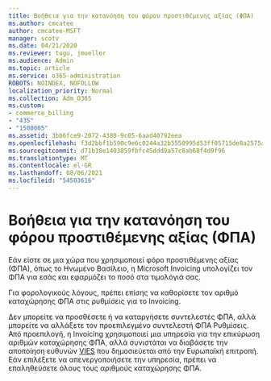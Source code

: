 ```yaml
---
title: Βοήθεια για την κατανόηση του φόρου προστιθέμενης αξίας (ΦΠΑ)
ms.author: cmcatee
author: cmcatee-MSFT
manager: scotv
ms.date: 04/21/2020
ms.reviewer: tugu, jmueller
ms.audience: Admin
ms.topic: article
ms.service: o365-administration
ROBOTS: NOINDEX, NOFOLLOW
localization_priority: Normal
ms.collection: Adm_O365
ms.custom:
- commerce_billing
- "435"
- "1500005"
ms.assetid: 3bb6fce9-2072-4380-9c05-6aad40792eea
ms.openlocfilehash: f3d2bbf1b590c9e6c0244a32b5550995d53ff05715de8a2575aa08052061de15
ms.sourcegitcommit: d71b18e1403859fbfc45ddd9a57c8ab68f4d9f96
ms.translationtype: MT
ms.contentlocale: el-GR
ms.lasthandoff: 08/06/2021
ms.locfileid: "54503616"
---
```

# <a name="help-understanding-value-added-tax-vat"></a>Βοήθεια για την κατανόηση του φόρου προστιθέμενης αξίας (ΦΠΑ)

Εάν είστε σε μια χώρα που χρησιμοποιεί φόρο προστιθέμενης αξίας (ΦΠΑ), όπως το Ηνωμένο Βασίλειο, η Microsoft Invoicing υπολογίζει τον ΦΠΑ για εσάς και εφαρμόζει το ποσό στα τιμολόγιά σας.
  
Για φορολογικούς λόγους, πρέπει επίσης να καθορίσετε τον αριθμό καταχώρησης ΦΠΑ στις ρυθμίσεις για το Invoicing.
  
Δεν μπορείτε να προσθέσετε ή να καταργήσετε συντελεστές ΦΠΑ, αλλά μπορείτε να αλλάξετε τον προεπιλεγμένο συντελεστή ΦΠΑ Ρυθμίσεις. Από προεπιλογή, η Invoicing χρησιμοποιεί μια υπηρεσία για την επικύρωση αριθμών καταχώρησης ΦΠΑ, αλλά συνιστάται να διαβάσετε την αποποίηση ευθυνών [VIES](https://go.microsoft.com/fwlink/?LinkID=841741) που δημοσιεύεται από την Ευρωπαϊκή επιτροπή. Εάν επιλέξετε να απενεργοποιήσετε την υπηρεσία, πρέπει να επαληθεύσετε όλους τους αριθμούς καταχώρησης ΦΠΑ.